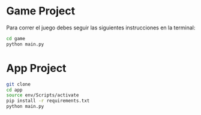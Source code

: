 # Game Project

Para correr el juego debes seguir las siguientes instrucciones en la terminal:

```sh
cd game
python main.py
```


# App Project

```sh
git clone
cd app
source env/Scripts/activate
pip install -r requirements.txt
python main.py
```